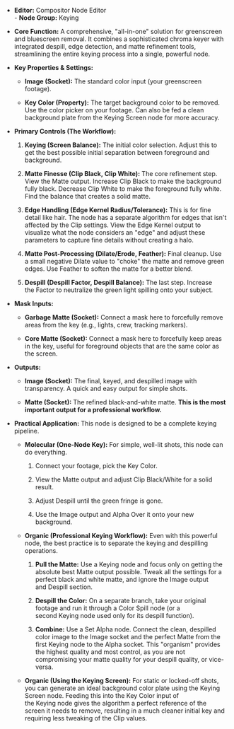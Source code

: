 - **Editor:** Compositor Node Editor  
- **Node Group:** Keying
    
- **Core Function:** A comprehensive, "all-in-one" solution for greenscreen and bluescreen removal. It combines a sophisticated chroma keyer with integrated despill, edge detection, and matte refinement tools, streamlining the entire keying process into a single, powerful node.
    
- **Key Properties & Settings:**
    
    - **Image (Socket):** The standard color input (your greenscreen footage).
        
    - **Key Color (Property):** The target background color to be removed. Use the color picker on your footage. Can also be fed a clean background plate from the Keying Screen node for more accuracy.
        
- **Primary Controls (The Workflow):**
    
    1. **Keying (Screen Balance):** The initial color selection. Adjust this to get the best possible initial separation between foreground and background.
        
    2. **Matte Finesse (Clip Black, Clip White):** The core refinement step. View the Matte output. Increase Clip Black to make the background fully black. Decrease Clip White to make the foreground fully white. Find the balance that creates a solid matte.
        
    3. **Edge Handling (Edge Kernel Radius/Tolerance):** This is for fine detail like hair. The node has a separate algorithm for edges that isn't affected by the Clip settings. View the Edge Kernel output to visualize what the node considers an "edge" and adjust these parameters to capture fine details without creating a halo.
        
    4. **Matte Post-Processing (Dilate/Erode, Feather):** Final cleanup. Use a small negative Dilate value to "choke" the matte and remove green edges. Use Feather to soften the matte for a better blend.
        
    5. **Despill (Despill Factor, Despill Balance):** The last step. Increase the Factor to neutralize the green light spilling onto your subject.
        
- **Mask Inputs:**
    
    - **Garbage Matte (Socket):** Connect a mask here to forcefully remove areas from the key (e.g., lights, crew, tracking markers).
        
    - **Core Matte (Socket):** Connect a mask here to forcefully keep areas in the key, useful for foreground objects that are the same color as the screen.
        
- **Outputs:**
    
    - **Image (Socket):** The final, keyed, and despilled image with transparency. A quick and easy output for simple shots.
        
    - **Matte (Socket):** The refined black-and-white matte. **This is the most important output for a professional workflow.**
        
- **Practical Application:** This node is designed to be a complete keying pipeline.
    
    - **Molecular (One-Node Key):** For simple, well-lit shots, this node can do everything.
        
        1. Connect your footage, pick the Key Color.
            
        2. View the Matte output and adjust Clip Black/White for a solid result.
            
        3. Adjust Despill until the green fringe is gone.
            
        4. Use the Image output and Alpha Over it onto your new background.
            
    - **Organic (Professional Keying Workflow):** Even with this powerful node, the best practice is to separate the keying and despilling operations.
        
        1. **Pull the Matte:** Use a Keying node and focus only on getting the absolute best Matte output possible. Tweak all the settings for a perfect black and white matte, and ignore the Image output and Despill section.
            
        2. **Despill the Color:** On a separate branch, take your original footage and run it through a Color Spill node (or a second Keying node used only for its despill function).
            
        3. **Combine:** Use a Set Alpha node. Connect the clean, despilled color image to the Image socket and the perfect Matte from the first Keying node to the Alpha socket. This "organism" provides the highest quality and most control, as you are not compromising your matte quality for your despill quality, or vice-versa.
            
    - **Organic (Using the Keying Screen):** For static or locked-off shots, you can generate an ideal background color plate using the Keying Screen node. Feeding this into the Key Color input of the Keying node gives the algorithm a perfect reference of the screen it needs to remove, resulting in a much cleaner initial key and requiring less tweaking of the Clip values.